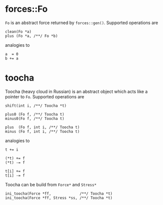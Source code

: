 # forces::Fo

`Fo` is an abstract force returned by `forces::gen()`.  Supported
operations are

	clean(Fo *a)
	plus (Fo *a, /**/ Fo *b)

analogies to

	a  = 0
	b += a

# toocha

Toocha (heavy cloud in Russian) is an abstract object which acts like
a pointer to `Fo`. Supported operations are

	shift(int i, /**/ Toocha *t)

	plus0 (Fo f, /**/ Toocha t)
	minus0(Fo f, /**/ Toocha t)

	plus  (Fo f, int i, /**/ Toocha t)
	minus (Fo f, int i, /**/ Toocha t)

analogies to

	t += i

	(*t) += f
	(*t) -= f

	t[i] += f
	t[i] -= f

Toocha can be build from `Force*` and `Stress*`

	ini_toocha(Force *ff,             /**/ Toocha *t)
	ini_toocha(Force *ff, Stress *ss, /**/ Toocha *t)
